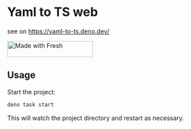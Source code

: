 # Yaml to TS web

see on <https://yaml-to-ts.deno.dev/>

<a href="https://fresh.deno.dev">
   <img width="197" height="37" src="https://fresh.deno.dev/fresh-badge.svg" alt="Made with Fresh" />
</a>

## Usage

Start the project:

```bash
deno task start
```

This will watch the project directory and restart as necessary.
